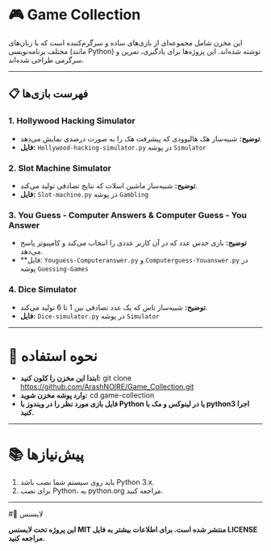 # 🎮 Game Collection

این مخزن شامل مجموعه‌ای از بازی‌های ساده و سرگرم‌کننده است که با زبان‌های مختلف برنامه‌نویسی (مانند Python) نوشته شده‌اند. این پروژه‌ها برای یادگیری، تمرین و سرگرمی طراحی شده‌اند.

---

## 📋 فهرست بازی‌ها

### 1. **Hollywood Hacking Simulator**
- **توضیح:** شبیه‌ساز هک هالیوودی که پیشرفت هک را به صورت درصدی نمایش می‌دهد.
- **فایل:** `Hollywood-hacking-simulator.py` در پوشه `Simulator`


### 2. **Slot Machine Simulator**
- **توضیح:** شبیه‌ساز ماشین اسلات که نتایج تصادفی تولید می‌کند.
- **فایل:** `Slot-machine.py` در پوشه `Gambling`



### 3. **You Guess - Computer Answers & Computer Guess - You Answer**
- **توضیح:** بازی حدس عدد که در آن کاربر عددی را انتخاب می‌کند و کامپیوتر پاسخ می‌دهد.
- **فایل: `Youguess-Computeranswer.py` و `Computerguess-Youanswer.py` در پوشه `Guessing-Games`


### 4. **Dice Simulator**
- **توضیح:** شبیه‌ساز تاس که یک عدد تصادفی بین 1 تا 6 تولید می‌کند.
- **فایل:** `Dice-simulator.py` در پوشه `Simulator`


---
# 🚀 نحوه استفاده
- **ابتدا این مخزن را کلون کنید:**
git clone https://github.com/ArashNOIRE/Game_Collection.git
- **وارد پوشه مخزن شوید:**
cd game-collection
- **فایل بازی مورد نظر را در ویندوز با Python یا در لینوکس‌ و مک با python3 اجرا کنید.**


---
# 📚 پیش‌نیازها
1.  باید روی سیستم شما نصب باشد Python 3.x.
2. برای نصب Python، به python.org مراجعه کنید.


---
#📜 لایسنس

**این پروژه تحت لایسنس MIT منتشر شده است. برای اطلاعات بیشتر به فایل LICENSE مراجعه کنید.**




